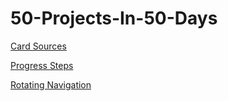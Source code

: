 # 50-Projects-In-50-Days
[Card Sources](https://codepen.io/wotydbho-the-typescripter/pen/qBQBxpQ)

[Progress Steps](https://codepen.io/wotydbho-the-typescripter/pen/QWJWQmd)

[Rotating Navigation](https://codepen.io/wotydbho-the-typescripter/pen/oNQNEaO)

[]()

[]()

[]()

[]()

[]()
